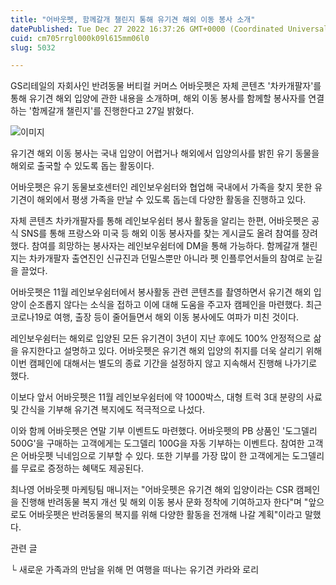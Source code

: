 ```yaml
---
title: "어바웃펫, 함께갈개 챌린지 통해 유기견 해외 이동 봉사 소개"
datePublished: Tue Dec 27 2022 16:37:26 GMT+0000 (Coordinated Universal Time)
cuid: cm705rrgl000k09l615mm06l0
slug: 5032

---
```



GS리테일의 자회사인 반려동물 버티컬 커머스 어바웃펫은 자체 콘텐츠 '차카개팔자'를 통해 유기견 해외 입양에 관한 내용을 소개하며, 해외 이동 봉사를 함께할 봉사자를 연결하는 '함께갈개 챌린지'를 진행한다고 27일 밝혔다.

![이미지](https://cdn.hashnode.com/res/hashnode/image/upload/v1739258778300/3d324659-b2d2-48ef-a8d0-3bb7b58e05e2.jpeg)

유기견 해외 이동 봉사는 국내 입양이 어렵거나 해외에서 입양의사를 밝힌 유기 동물을 해외로 출국할 수 있도록 돕는 활동이다.

어바웃펫은 유기 동물보호센터인 레인보우쉼터와 협업해 국내에서 가족을 찾지 못한 유기견이 해외에서 평생 가족을 만날 수 있도록 돕는데 다양한 활동을 진행하고 있다.

자체 콘텐츠 차카개팔자를 통해 레인보우쉼터 봉사 활동을 알리는 한편, 어바웃펫은 공식 SNS를 통해 프랑스와 미국 등 해외 이동 봉사자를 찾는 게시글도 올려 참여를 장려했다. 참여를 희망하는 봉사자는 레인보우쉼터에 DM을 통해 가능하다. 함께갈개 챌린지는 차카개팔자 출연진인 신규진과 던밀스뿐만 아니라 펫 인플루언서들의 참여로 눈길을 끌었다.

어바웃펫은 11월 레인보우쉼터에서 봉사활동 관련 콘텐츠를 촬영하면서 유기견 해외 입양이 순조롭지 않다는 소식을 접하고 이에 대해 도움을 주고자 캠페인을 마련했다. 최근 코로나19로 여행, 출장 등이 줄어들면서 해외 이동 봉사에도 여파가 미친 것이다.

레인보우쉼터는 해외로 입양된 모든 유기견이 3년이 지난 후에도 100% 안정적으로 삶을 유지한다고 설명하고 있다. 어바웃펫은 유기견 해외 입양의 취지를 더욱 살리기 위해 이번 캠페인에 대해서는 별도의 종료 기간을 설정하지 않고 지속해서 진행해 나가기로 했다.

이보다 앞서 어바웃펫은 11월 레인보우쉼터에 약 1000박스, 대형 트럭 3대 분량의 사료 및 간식을 기부해 유기견 복지에도 적극적으로 나섰다.

이와 함께 어바웃펫은 연말 기부 이벤트도 마련했다. 어바웃펫의 PB 상품인 '도그델리 500G'을 구매하는 고객에게는 도그델리 100G을 자동 기부하는 이벤트다. 참여한 고객은 어바웃펫 닉네임으로 기부할 수 있다. 또한 기부를 가장 많이 한 고객에게는 도그델리를 무료로 증정하는 혜택도 제공된다.

최나영 어바웃펫 마케팅팀 매니저는 "어바웃펫은 유기견 해외 입양이라는 CSR 캠페인을 진행해 반려동물 복지 개선 및 해외 이동 봉사 문화 정착에 기여하고자 한다"며 "앞으로도 어바웃펫은 반려동물의 복지를 위해 다양한 활동을 전개해 나갈 계획"이라고 말했다.

관련 글

└ 새로운 가족과의 만남을 위해 먼 여행을 떠나는 유기견 카라와 로리
